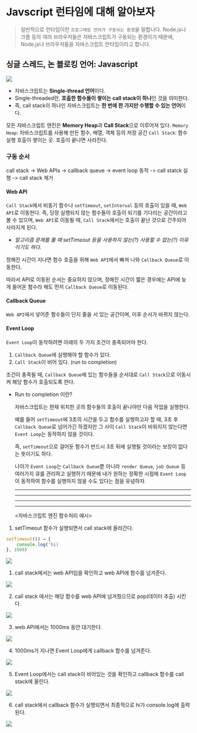 # Javscript 런타임에 대해 알아보자

> 일반적으로 런타임이란 `프로그래밍 언어가 구동되는 환경`을 말합니다.
> Node.js나 크롬 등의 여러 브라우저들은 자바스크립트가 구동되는 환경이기 때문에, Node.js나 브라우저들을 자바스크립트 런타임이라고 합니다.

## 싱글 스레드, 논 블로킹 언어: Javascript

![](https://images.velog.io/images/kimdw1991/post/843219e3-08ce-4947-af1f-e2cc34ed0c56/%E1%84%87%E1%85%B5%E1%84%83%E1%85%A9%E1%86%BC%E1%84%80%E1%85%B5%E1%84%8E%E1%85%A5%E1%84%85%E1%85%B5.png)

- 자바스크립트는 **Single-thread 언어**이다.
- Single-threaded란, **호출한 함수들이 쌓이는 call stack이 하나**인 것을 의미한다.
- 즉, call stack이 하나인 자바스크립트는 **한 번에 한 가지만 수행할 수 있는 언어**이다.

모든 자바스크립트 엔진은 **Memory Heap**과 **Call Stack**으로 이루어져 있다.
`Memory Heap`: 자바스크립트를 사용해 만든 함수, 배열, 객체 등의 저장 공간
`Call Stack`: 함수 실행 호출이 쌓이는 곳. 호출이 끝나면 사라진다.

### 구동 순서

call stack -> Web APIs -> callback queue -> event loop 동작 -> call statck 실행 -> call stack 제거

#### Web API

`Call Stack`에서 비동기 함수나 `setTimeout`, `setInterval` 등의 호출이 있을 때, `Web API`로 이동한다. 즉, 당장 실행되지 않는 함수들이 호출이 되기를 기다리는 공간이라고 볼 수 있으며, `Web API`로 이동될 때, `Call Stack`에서는 호출이 끝난 것으로 간주되어 사라지게 된다.

- _알고리즘 문제를 풀 때 setTimeout 등을 사용하지 않는(?) 사용할 수 없는(?) 이유이기도 하다._

정해진 시간이 지나면 함수 호출을 위해 `Web API`에서 빠져 나와 `Callback Queue`로 이동한다.

따라서 API로 이동된 순서는 중요하지 않으며, 정해진 시간이 짧은 경우에는 API에 늦게 들어온 함수라 해도 먼저 `Callback Queue`로 이동된다.

#### Callback Queue

`Web API`에서 넣어준 함수들이 단지 줄을 서 있는 공간이며, 이후 순서가 바뀌지 않는다.

#### Event Loop

`Event Loop`이 동작하려면 아래의 두 가지 조건이 충족되어야 한다.

1. `Callback Queue`에 실행해야 할 함수가 있다.
2. `Call Stack`이 비어 있다. (run to completion)

조건이 충족될 때, `Callback Queue`에 있는 함수들을 순서대로 `Call Stack`으로 이동시켜 해당 함수가 호출되도록 한다.

- Run to completion 이란?

  자바스크립트는 현재 위치한 곳의 함수들의 호출이 끝나야만 다음 작업을 실행한다.

  예를 들어 `setTimeout`에 3초의 시간을 두고 함수를 실행하고자 할 때, 3초 후 `Callback Queue`로 넘어가긴 하겠지만 그 사이 `Call Stack`이 비워지지 않는다면 `Event Loop`는 동작하지 않을 것이다.

  즉, `setTimeout`으로 걸어둔 함수가 반드시 3초 뒤에 실행될 것이라는 보장이 없다는 뜻이기도 하다.

  나아가 `Event Loop`는 `Callback Queue`뿐 아니라 `render Queue`, `job Queue` 등 여러가지 큐를 관리하고 실행하기 때문에 내가 원하는 정확한 시점에 `Event Loop`이 동작하여 함수를 실행하지 않을 수도 있다는 점을 유념하자.

  ***

  ***

  ***

  ***

  <자바스크립트 엔진 함수처리 예시>

1. setTimeout 함수가 실행되면서 call stack에 올라간다.

```jsx
setTimeout(() ⇒ {
	console.log('hi)
}, 1000)
```

![](https://images.velog.io/images/kimdw1991/post/af5f2205-7c39-40dd-9354-a80a127706e4/eventloop1.png)

1. call stack에서는 web API임을 확인하고 web API에 함수를 넘겨준다.

![](https://images.velog.io/images/kimdw1991/post/e7984a33-de5d-4a3d-8cbe-286e9a2818d0/eventloop2.png)

2. call stack 에서는 해당 함수를 web API에 넘겨줬으므로 pop(데이터 추출) 시킨다.

![](https://images.velog.io/images/kimdw1991/post/d377f2fd-df9b-4bec-8b94-18fc8e3b79d9/eventloop3.png)

3. web API에서는 1000ms 동안 대기한다.

![](https://images.velog.io/images/kimdw1991/post/ddc35b5f-5397-4fa0-a087-fcc7b29e5561/eventloop4.png)

4. 1000ms가 지나면 Event Loop에게 callback 함수를 넘겨준다.

![](https://images.velog.io/images/kimdw1991/post/f046b0d7-864e-4e52-8409-6ef81ab10651/eventloop5.png)

5. Event Loop에서는 call stack이 비어있는 것을 확인하고 callback 함수를 call stack에 올린다.

![](https://images.velog.io/images/kimdw1991/post/3f3138cf-0433-4539-9fea-0f2e5c5b50d7/eventloop6.png)

6. call stack에서 callback 함수가 실행되면서 최종적으로 hi가 console.log에 출력된다.

![](https://images.velog.io/images/kimdw1991/post/703698dc-7fd3-4b9f-90ad-e9d6d6a8a09d/eventloop7.png)
